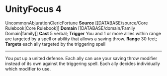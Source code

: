 ﻿---
actions: '[reaction]'
component:
- Verbal
domain:
- '[[DATABASE/domain/Family Domain|Family]]'
heighten_level: '4'
id: '465'
level: '4'
name: Unity
range: 30 feet
rarity: Uncommon
school: Abjuration
source: '[[DATABASE/source/Core Rulebook|Core Rulebook]]'
target: each ally targeted by the triggering spell
trait:
- '[[DATABASE/trait/Abjuration|Abjuration]]'
- '[[DATABASE/trait/Cleric|Cleric]]'
- '[[DATABASE/trait/Fortune|Fortune]]'
- '[[DATABASE/trait/Uncommon|Uncommon]]'
trigger: You and 1 or more allies within range are targeted by a spell or ability
  that allows a saving throw.
type: Focus

---
# Unity<span class="item-type">Focus 4</span>

<span class="trait-uncommon item-trait">Uncommon</span><span class="item-trait">Abjuration</span><span class="item-trait">Cleric</span><span class="item-trait">Fortune</span>
**Source** [[DATABASE/source/Core Rulebook|Core Rulebook]] 
**Domain** [[DATABASE/domain/Family Domain|family]]
**Cast** <span class="action-icon">5</span> verbal; **Trigger** You and 1 or more allies within range are targeted by a spell or ability that allows a saving throw.
**Range** 30 feet; **Targets** each ally targeted by the triggering spell

---
You put up a united defense. Each ally can use your saving throw modifier instead of its own against the triggering spell. Each ally decides individually which modifier to use.